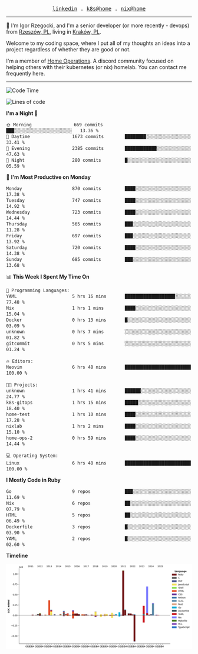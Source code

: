 <p align="center">
  <samp>
    <a href="https://www.linkedin.com/in/ajgon">linkedin</a> .
    <a href="https://github.com/deedee-ops/k8s-gitops">k8s@home</a> .
    <a href="https://github.com/deedee-ops/nixlab">nix@home</a>
  </samp>
</p>

----------------------------------------------------------------

:wave: I'm Igor Rzegocki, and I'm a senior developer (or more recently - devops) from [Rzeszów, PL](https://en.wikipedia.org/wiki/Rzesz%C3%B3w), living in [Kraków, PL](https://en.wikipedia.org/wiki/Krak%C3%B3w).

Welcome to my coding space, where I put all of my thoughts an ideas into a project regardless of whether they are good or not.

I'm a member of [Home Operations](https://discord.gg/home-operations). A discord community focused on helping others with their kubernetes (or nix) homelab. You can contact me frequently here.

----------------------------------------------------------------

<!--START_SECTION:waka-->
![Code Time](http://img.shields.io/badge/Code%20Time-335%20hrs%2056%20mins-blue)

![Lines of code](https://img.shields.io/badge/From%20Hello%20World%20I%27ve%20Written-4.1%20million%20lines%20of%20code-blue)

**I'm a Night 🦉** 

```text
🌞 Morning                669 commits         ███░░░░░░░░░░░░░░░░░░░░░░   13.36 % 
🌆 Daytime                1673 commits        ████████░░░░░░░░░░░░░░░░░   33.41 % 
🌃 Evening                2385 commits        ████████████░░░░░░░░░░░░░   47.63 % 
🌙 Night                  280 commits         █░░░░░░░░░░░░░░░░░░░░░░░░   05.59 % 
```
📅 **I'm Most Productive on Monday** 

```text
Monday                   870 commits         ████░░░░░░░░░░░░░░░░░░░░░   17.38 % 
Tuesday                  747 commits         ████░░░░░░░░░░░░░░░░░░░░░   14.92 % 
Wednesday                723 commits         ████░░░░░░░░░░░░░░░░░░░░░   14.44 % 
Thursday                 565 commits         ███░░░░░░░░░░░░░░░░░░░░░░   11.28 % 
Friday                   697 commits         ███░░░░░░░░░░░░░░░░░░░░░░   13.92 % 
Saturday                 720 commits         ████░░░░░░░░░░░░░░░░░░░░░   14.38 % 
Sunday                   685 commits         ███░░░░░░░░░░░░░░░░░░░░░░   13.68 % 
```


📊 **This Week I Spent My Time On** 

```text
💬 Programming Languages: 
YAML                     5 hrs 16 mins       ███████████████████░░░░░░   77.48 % 
Nix                      1 hrs 1 mins        ████░░░░░░░░░░░░░░░░░░░░░   15.04 % 
Docker                   0 hrs 13 mins       █░░░░░░░░░░░░░░░░░░░░░░░░   03.09 % 
unknown                  0 hrs 7 mins        ░░░░░░░░░░░░░░░░░░░░░░░░░   01.82 % 
gitcommit                0 hrs 5 mins        ░░░░░░░░░░░░░░░░░░░░░░░░░   01.24 % 

🔥 Editors: 
Neovim                   6 hrs 48 mins       █████████████████████████   100.00 % 

🐱‍💻 Projects: 
unknown                  1 hrs 41 mins       ██████░░░░░░░░░░░░░░░░░░░   24.77 % 
k8s-gitops               1 hrs 15 mins       █████░░░░░░░░░░░░░░░░░░░░   18.40 % 
home-test                1 hrs 10 mins       ████░░░░░░░░░░░░░░░░░░░░░   17.28 % 
nixlab                   1 hrs 2 mins        ████░░░░░░░░░░░░░░░░░░░░░   15.10 % 
home-ops-2               0 hrs 59 mins       ████░░░░░░░░░░░░░░░░░░░░░   14.44 % 

💻 Operating System: 
Linux                    6 hrs 48 mins       █████████████████████████   100.00 % 
```

**I Mostly Code in Ruby** 

```text
Go                       9 repos             ███░░░░░░░░░░░░░░░░░░░░░░   11.69 % 
Nix                      6 repos             ██░░░░░░░░░░░░░░░░░░░░░░░   07.79 % 
HTML                     5 repos             ██░░░░░░░░░░░░░░░░░░░░░░░   06.49 % 
Dockerfile               3 repos             █░░░░░░░░░░░░░░░░░░░░░░░░   03.90 % 
YAML                     2 repos             █░░░░░░░░░░░░░░░░░░░░░░░░   02.60 % 
```



**Timeline**

![Lines of Code chart](https://raw.githubusercontent.com/ajgon/ajgon/master/assets/bar_graph.png)


<!--END_SECTION:waka-->
